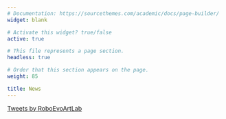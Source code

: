 ```yaml
---
# Documentation: https://sourcethemes.com/academic/docs/page-builder/
widget: blank

# Activate this widget? true/false
active: true

# This file represents a page section.
headless: true

# Order that this section appears on the page.
weight: 85

title: News
---
```


<a class="twitter-timeline" data-height="550" data-dnt="true" href="https://twitter.com/RoboEvoArtLab?ref_src=twsrc%5Etfw">Tweets by RoboEvoArtLab</a> <script async src="https://platform.twitter.com/widgets.js" charset="utf-8"></script>
